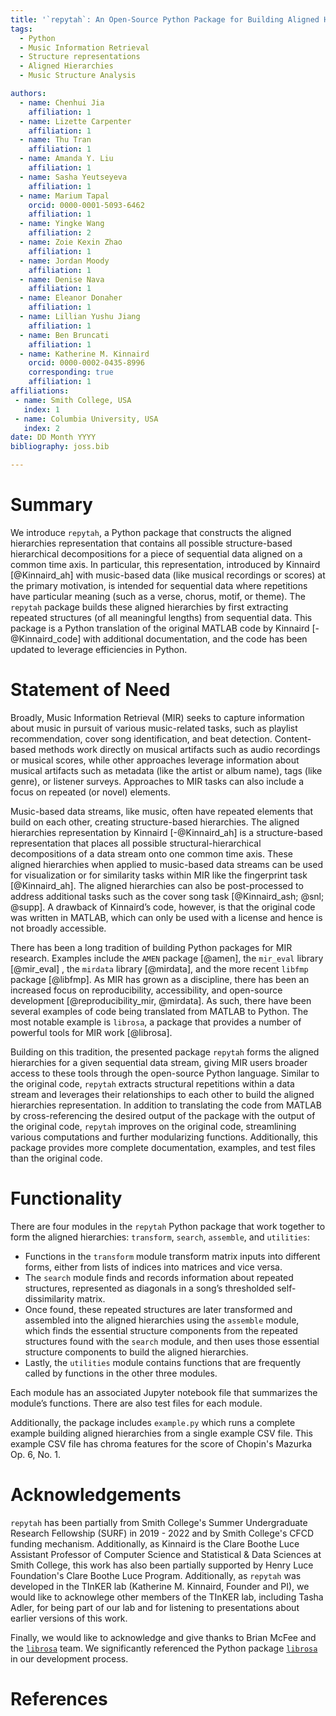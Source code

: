 ```yaml
---
title: '`repytah`: An Open-Source Python Package for Building Aligned Hierarchies for Sequential Data'
tags:
  - Python
  - Music Information Retrieval
  - Structure representations
  - Aligned Hierarchies
  - Music Structure Analysis

authors:
  - name: Chenhui Jia
    affiliation: 1
  - name: Lizette Carpenter
    affiliation: 1
  - name: Thu Tran
    affiliation: 1
  - name: Amanda Y. Liu
    affiliation: 1
  - name: Sasha Yeutseyeva
    affiliation: 1
  - name: Marium Tapal
    orcid: 0000-0001-5093-6462
    affiliation: 1
  - name: Yingke Wang
    affiliation: 2
  - name: Zoie Kexin Zhao
    affiliation: 1
  - name: Jordan Moody
    affiliation: 1
  - name: Denise Nava
    affiliation: 1
  - name: Eleanor Donaher
    affiliation: 1
  - name: Lillian Yushu Jiang
    affiliation: 1
  - name: Ben Bruncati
    affiliation: 1
  - name: Katherine M. Kinnaird
    orcid: 0000-0002-0435-8996
    corresponding: true 
    affiliation: 1
affiliations:
 - name: Smith College, USA
   index: 1
 - name: Columbia University, USA
   index: 2
date: DD Month YYYY
bibliography: joss.bib

---
```


# Summary

We introduce `repytah`, a Python package that constructs the aligned hierarchies representation that contains all possible structure-based hierarchical decompositions for a piece of sequential data aligned on a common time axis. In particular, this representation, introduced by Kinnaird [@Kinnaird_ah] with music-based data (like musical recordings or scores) at the primary motivation, is intended for sequential data where repetitions have particular meaning (such as a verse, chorus, motif, or theme). The `repytah` package builds these aligned hierarchies by first extracting repeated structures (of all meaningful lengths) from sequential data. This package is a Python translation of the original MATLAB code by Kinnaird [-@Kinnaird_code] with additional documentation, and the code has been updated to leverage efficiencies in Python.


# Statement of Need

Broadly, Music Information Retrieval (MIR) seeks to capture information about music in pursuit of various music-related tasks, such as playlist recommendation, cover song identification, and beat detection. Content-based methods work directly on musical artifacts such as audio recordings or musical scores, while other approaches leverage information about musical artifacts such as metadata (like the artist or album name), tags (like genre), or listener surveys. Approaches to MIR tasks can also include a focus on repeated (or novel) elements. 

Music-based data streams, like music, often have repeated elements that build on each other, creating structure-based hierarchies. The aligned hierarchies representation by Kinnaird [-@Kinnaird_ah] is a structure-based representation that places all possible structural-hierarchical decompositions of a data stream onto one common time axis. These aligned hierarchies when applied to music-based data streams can be used for visualization or for similarity tasks within MIR like the fingerprint task [@Kinnaird_ah]. The aligned hierarchies can also be post-processed to address additional tasks such as the cover song task [@Kinnaird_ash; @snl; @supp]. A drawback of Kinnaird’s code, however, is that the original code was written in MATLAB, which can only be used with a license and hence is not broadly accessible. 

There has been a long tradition of building Python packages for MIR research. Examples include the `AMEN` package [@amen], the `mir_eval` library [@mir_eval] , the `mirdata` library [@mirdata], and the more recent `libfmp` package [@libfmp]. As MIR has grown as a discipline, there has been an increased focus on reproducibility, accessibility, and open-source development [@reproducibility_mir, @mirdata]. As such, there have been several examples of code being translated from MATLAB to Python. The most notable example is `librosa`, a package that provides a number of powerful tools for MIR work [@librosa]. 

Building on this tradition, the presented package `repytah` forms the aligned hierarchies for a given sequential data stream, giving MIR users broader access to these tools through the open-source Python language. Similar to the original code, `repytah` extracts structural repetitions within a data stream and leverages their relationships to each other to build the aligned hierarchies representation. In addition to translating the code from MATLAB by cross-referencing the desired output of the package with the output of the original code, `repytah` improves on the original code, streamlining various computations and further modularizing functions. Additionally, this package provides more complete documentation, examples, and test files than the original code. 

# Functionality

There are four modules in the `repytah` Python package that work together to form the aligned hierarchies: `transform`, `search`, `assemble`, and `utilities`:

 - Functions in the `transform` module transform matrix inputs into different forms, either from lists of indices into matrices and vice versa. 
 - The `search` module finds and records information about repeated structures, represented as diagonals in a song’s thresholded self-dissimilarity matrix. 
 - Once found, these repeated structures are later transformed and assembled into the aligned hierarchies using the `assemble` module, which finds the essential structure components from the repeated structures found with the `search` module, and then uses those essential structure components to build the aligned hierarchies. 
 - Lastly, the `utilities` module contains functions that are frequently called by functions in the other three modules. 

Each module has an associated Jupyter notebook file that summarizes the module’s functions. There are also test files for each module. 

Additionally, the package includes `example.py` which runs a complete example building aligned hierarchies from a single example CSV file. This example CSV file has chroma features for the score of Chopin's Mazurka Op. 6, No. 1. 


# Acknowledgements
`repytah` has been partially from Smith College's Summer Undergraduate Research Fellowship (SURF) in 2019 - 2022 and by Smith College's CFCD funding mechanism. Additionally, as Kinnaird is the Clare Boothe Luce Assistant Professor of Computer Science and Statistical & Data Sciences at Smith College, this work has also been partially supported by Henry Luce Foundation's Clare Boothe Luce Program. Additionally, as `repytah` was developed in the TInKER lab (Katherine M. Kinnaird, Founder and PI), we would like to acknowlege other members of the TInKER lab, including Tasha Adler, for being part of our lab and for listening to presentations about earlier versions of this work. 

Finally, we would like to acknowledge and give thanks to Brian McFee and the [`librosa`](https://github.com/librosa) team. We significantly referenced the Python package [`librosa`](https://github.com/librosa) in our development process. 

# References

